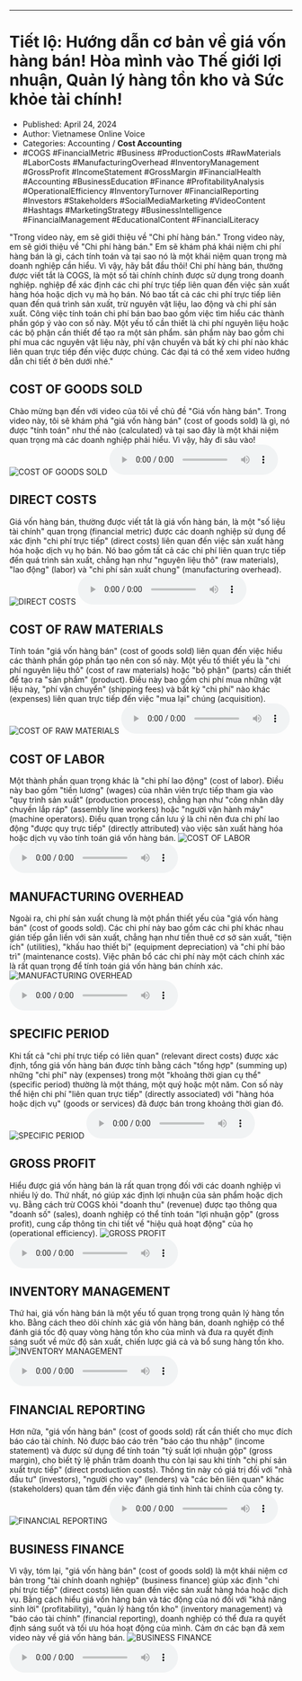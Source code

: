 
---

# Tiết lộ: Hướng dẫn cơ bản về giá vốn hàng bán! Hòa mình vào Thế giới lợi nhuận, Quản lý hàng tồn kho và Sức khỏe tài chính!

- Published: April 24, 2024
- Author: Vietnamese Online Voice
- Categories: Accounting / **Cost Accounting**
- #COGS #FinancialMetric #Business #ProductionCosts #RawMaterials #LaborCosts #ManufacturingOverhead #InventoryManagement #GrossProfit #IncomeStatement #GrossMargin #FinancialHealth #Accounting #BusinessEducation #Finance #ProfitabilityAnalysis #OperationalEfficiency #InventoryTurnover #FinancialReporting #Investors #Stakeholders #SocialMediaMarketing #VideoContent #Hashtags #MarketingStrategy #BusinessIntelligence #FinancialManagement #EducationalContent #FinancialLiteracy

"Trong video này, em sẽ giới thiệu về "Chi phí hàng bán." Trong video này, em sẽ giới thiệu về "Chi phí hàng bán." Em sẽ khám phá khái niệm chi phí hàng bán là gì, cách tính toán và tại sao nó là một khái niệm quan trọng mà doanh nghiệp cần hiểu. Vì vậy, hãy bắt đầu thôi! Chi phí hàng bán, thường được viết tắt là COGS, là một số tài chính chính được sử dụng trong doanh nghiệp. nghiệp để xác định các chi phí trực tiếp liên quan đến việc sản xuất hàng hóa hoặc dịch vụ mà họ bán. Nó bao tất cả các chi phí trực tiếp liên quan đến quá trình sản xuất, trừ nguyên vật liệu, lao động và chi phí sản xuất. Công việc tính toán chi phí bán bao bao gồm việc tìm hiểu các thành phần góp ý vào con số này. Một yếu tố cần thiết là chi phí nguyên liệu hoặc các bộ phận cần thiết để tạo ra một sản phẩm. sản phẩm này bao gồm chi phí mua các nguyên vật liệu này, phí vận chuyển và bất kỳ chi phí nào khác liên quan trực tiếp đến việc được chúng. Các đại tá có thể xem video hướng dẫn chi tiết ở bên dưới nhé."


## COST OF GOODS SOLD

Chào mừng bạn đến với video của tôi về chủ đề "Giá vốn hàng bán". Trong video này, tôi sẽ khám phá "giá vốn hàng bán" (cost of goods sold) là gì, nó được "tính toán" như thế nào (calculated) và tại sao đây là một khái niệm quan trọng mà các doanh nghiệp phải hiểu. Vì vậy, hãy đi sâu vào!
![COST OF GOODS SOLD](https://http-archiver-apis-production-80.schnworks.com/storage/images/transitions/2024-04-24/transition--34916631524-Montserrat-Black-512DA8.jpg)
<audio controls>
    <source src="https://http-archiver-apis-production-80.schnworks.com/storage/audio/file-9312460028.mp3" type="audio/mpeg">
</audio>



## DIRECT COSTS

Giá vốn hàng bán, thường được viết tắt là giá vốn hàng bán, là một "số liệu tài chính" quan trọng (financial metric) được các doanh nghiệp sử dụng để xác định "chi phí trực tiếp" (direct costs) liên quan đến việc sản xuất hàng hóa hoặc dịch vụ họ bán. Nó bao gồm tất cả các chi phí liên quan trực tiếp đến quá trình sản xuất, chẳng hạn như "nguyên liệu thô" (raw materials), "lao động" (labor) và "chi phí sản xuất chung" (manufacturing overhead).
![DIRECT COSTS](https://http-archiver-apis-production-80.schnworks.com/storage/images/transitions/2024-04-24/transition--49789576414-Montserrat-Regular-880E4F.jpg)
<audio controls>
    <source src="https://http-archiver-apis-production-80.schnworks.com/storage/audio/file-22220476297.mp3" type="audio/mpeg">
</audio>



## COST OF RAW MATERIALS

Tính toán "giá vốn hàng bán" (cost of goods sold) liên quan đến việc hiểu các thành phần góp phần tạo nên con số này. Một yếu tố thiết yếu là "chi phí nguyên liệu thô" (cost of raw materials) hoặc "bộ phận" (parts) cần thiết để tạo ra "sản phẩm" (product). Điều này bao gồm chi phí mua những vật liệu này, "phí vận chuyển" (shipping fees) và bất kỳ "chi phí" nào khác (expenses) liên quan trực tiếp đến việc "mua lại" chúng (acquisition).
![COST OF RAW MATERIALS](https://http-archiver-apis-production-80.schnworks.com/storage/images/transitions/2024-04-24/transition--2236590717-Montserrat-ExtraBold-1A237E.jpg)
<audio controls>
    <source src="https://http-archiver-apis-production-80.schnworks.com/storage/audio/file-433964890.mp3" type="audio/mpeg">
</audio>



## COST OF LABOR

Một thành phần quan trọng khác là "chi phí lao động" (cost of labor). Điều này bao gồm "tiền lương" (wages) của nhân viên trực tiếp tham gia vào "quy trình sản xuất" (production process), chẳng hạn như "công nhân dây chuyền lắp ráp" (assembly line workers) hoặc "người vận hành máy" (machine operators). Điều quan trọng cần lưu ý là chỉ nên đưa chi phí lao động "được quy trực tiếp" (directly attributed) vào việc sản xuất hàng hóa hoặc dịch vụ vào tính toán giá vốn hàng bán.
![COST OF LABOR](https://http-archiver-apis-production-80.schnworks.com/storage/images/transitions/2024-04-24/transition-8957495467-Montserrat-Regular-303F9F.jpg)
<audio controls>
    <source src="https://http-archiver-apis-production-80.schnworks.com/storage/audio/file-6901671718.mp3" type="audio/mpeg">
</audio>



## MANUFACTURING OVERHEAD

Ngoài ra, chi phí sản xuất chung là một phần thiết yếu của "giá vốn hàng bán" (cost of goods sold). Các chi phí này bao gồm các chi phí khác nhau gián tiếp gắn liền với sản xuất, chẳng hạn như tiền thuê cơ sở sản xuất, "tiện ích" (utilities), "khấu hao thiết bị" (equipment depreciation) và "chi phí bảo trì" (maintenance costs). Việc phân bổ các chi phí này một cách chính xác là rất quan trọng để tính toán giá vốn hàng bán chính xác.
![MANUFACTURING OVERHEAD](https://http-archiver-apis-production-80.schnworks.com/storage/images/transitions/2024-04-24/transition-43252135475-Montserrat-Medium-283593.jpg)
<audio controls>
    <source src="https://http-archiver-apis-production-80.schnworks.com/storage/audio/file-19449830875.mp3" type="audio/mpeg">
</audio>



## SPECIFIC PERIOD

Khi tất cả "chi phí trực tiếp có liên quan" (relevant direct costs) được xác định, tổng giá vốn hàng bán được tính bằng cách "tổng hợp" (summing up) những "chi phí" này (expenses) trong một "khoảng thời gian cụ thể" (specific period) thường là một tháng, một quý hoặc một năm. Con số này thể hiện chi phí "liên quan trực tiếp" (directly associated) với "hàng hóa hoặc dịch vụ" (goods or services) đã được bán trong khoảng thời gian đó.
![SPECIFIC PERIOD](https://http-archiver-apis-production-80.schnworks.com/storage/images/transitions/2024-04-24/transition-21248966629-Montserrat-ExtraBold-303F9F.jpg)
<audio controls>
    <source src="https://http-archiver-apis-production-80.schnworks.com/storage/audio/file-21510781223.mp3" type="audio/mpeg">
</audio>



## GROSS PROFIT

Hiểu được giá vốn hàng bán là rất quan trọng đối với các doanh nghiệp vì nhiều lý do. Thứ nhất, nó giúp xác định lợi nhuận của sản phẩm hoặc dịch vụ. Bằng cách trừ COGS khỏi "doanh thu" (revenue) được tạo thông qua "doanh số" (sales), doanh nghiệp có thể tính toán "lợi nhuận gộp" (gross profit), cung cấp thông tin chi tiết về "hiệu quả hoạt động" của họ (operational efficiency).
![GROSS PROFIT](https://http-archiver-apis-production-80.schnworks.com/storage/images/transitions/2024-04-24/transition--24939303208-Montserrat-Regular-512DA8.jpg)
<audio controls>
    <source src="https://http-archiver-apis-production-80.schnworks.com/storage/audio/file-3120766228.mp3" type="audio/mpeg">
</audio>



## INVENTORY MANAGEMENT

Thứ hai, giá vốn hàng bán là một yếu tố quan trọng trong quản lý hàng tồn kho. Bằng cách theo dõi chính xác giá vốn hàng bán, doanh nghiệp có thể đánh giá tốc độ quay vòng hàng tồn kho của mình và đưa ra quyết định sáng suốt về mức độ sản xuất, chiến lược giá cả và bổ sung hàng tồn kho.
![INVENTORY MANAGEMENT](https://http-archiver-apis-production-80.schnworks.com/storage/images/transitions/2024-04-24/transition--3427672013-Montserrat-Regular-7B1FA2.jpg)
<audio controls>
    <source src="https://http-archiver-apis-production-80.schnworks.com/storage/audio/file-9750381649.mp3" type="audio/mpeg">
</audio>



## FINANCIAL REPORTING

Hơn nữa, "giá vốn hàng bán" (cost of goods sold) rất cần thiết cho mục đích báo cáo tài chính. Nó được báo cáo trên "báo cáo thu nhập" (income statement) và được sử dụng để tính toán "tỷ suất lợi nhuận gộp" (gross margin), cho biết tỷ lệ phần trăm doanh thu còn lại sau khi tính "chi phí sản xuất trực tiếp" (direct production costs). Thông tin này có giá trị đối với "nhà đầu tư" (investors), "người cho vay" (lenders) và "các bên liên quan" khác (stakeholders) quan tâm đến việc đánh giá tình hình tài chính của công ty.
![FINANCIAL REPORTING](https://http-archiver-apis-production-80.schnworks.com/storage/images/transitions/2024-04-24/transition--1278928997-Montserrat-ExtraBold-7B1FA2.jpg)
<audio controls>
    <source src="https://http-archiver-apis-production-80.schnworks.com/storage/audio/file-41264968788.mp3" type="audio/mpeg">
</audio>



## BUSINESS FINANCE

Vì vậy, tóm lại, "giá vốn hàng bán" (cost of goods sold) là một khái niệm cơ bản trong "tài chính doanh nghiệp" (business finance) giúp xác định "chi phí trực tiếp" (direct costs) liên quan đến việc sản xuất hàng hóa hoặc dịch vụ. Bằng cách hiểu giá vốn hàng bán và tác động của nó đối với "khả năng sinh lời" (profitability), "quản lý hàng tồn kho" (inventory management) và "báo cáo tài chính" (financial reporting), doanh nghiệp có thể đưa ra quyết định sáng suốt và tối ưu hóa hoạt động của mình. Cảm ơn các bạn đã xem video này về giá vốn hàng bán.
![BUSINESS FINANCE](https://http-archiver-apis-production-80.schnworks.com/storage/images/transitions/2024-04-24/transition-6965255366-Montserrat-Bold-673AB7.jpg)
<audio controls>
    <source src="https://http-archiver-apis-production-80.schnworks.com/storage/audio/file-7289022239.mp3" type="audio/mpeg">
</audio>

